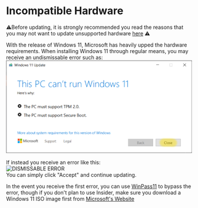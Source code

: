 # Incompatible Hardware

⚠️Before updating, it is strongly recommended you read the reasons that you may not want to update unsupported hardware [here](/dont-update/incompatible-hardware.md) ⚠️

With the release of Windows 11, Microsoft has heavily upped the hardware requirements. When installing Windows 11 through regular means, you may receive an undismissable error such as: \
![TPM & SECUREBOOT ERROR](https://github.com/ArkaneDev/WinPass11/blob/guided/WinPass11Guided/assets/TpmError.png?raw=true)

If instead you receive an error like this: \
![DISMISSABLE ERROR](https://i3g4v6w8.stackpathcdn.com/wp-content/uploads/2021/09/windows-11-setup-requirement-warning.webp) \
You can simply click "Accept" and continue updating.

In the event you receive the first error, you can use [WinPass11](https://github.com/ArkaneDev/WinPass11/releases) to bypass the error, though if you don't plan to use Insider, make sure you download a Windows 11 ISO image first from [Microsoft's Website](https://www.microsoft.com/en-us/software-download/windows11)

